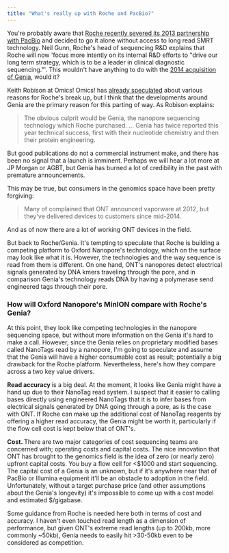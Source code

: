 ```yaml
---
title: "What's really up with Roche and PacBio?"
---
```


You're probably aware that [Roche recently severed its 2013 partnership with PacBio](http://www.genengnews.com/gen-news-highlights/roche-terminates-smrt-sequencing-partnership-with-pacbio/81253565) and decided to go it alone without access to long read SMRT technology. Neil Gunn, Roche's head of sequencing R&amp;D explains that Roche will now 'focus more intently on its internal R&amp;D efforts to "drive our long term strategy, which is to be a leader in clinical diagnostic sequencing."'. This wouldn't have anything to do with the [2014 acquisition of Genia](http://sequencing.roche.com/news---media/press-releases/roche-acquires-genia-technologies-to-strengthen-next-generation-.html), would it?

Keith Robison at Omics! Omics! has [already speculated](http://omicsomics.blogspot.ca/2016/12/roche-abruptly-breaks-off-pacbio.html) about various reasons for Roche's break up, but I think that the developments around Genia are the primary reason for this parting of way. As Robison explains:

> The obvious culprit would be Genia, the nanopore sequencing technology which Roche purchased. ... Genia has twice reported this year technical success, first with their nucleotide chemistry and then their protein engineering. 

But good publications do not a commercial instrument make, and there has been no signal that a launch is imminent. Perhaps we will hear a lot more at JP Morgan or AGBT, but Genia has burned a lot of credibility in the past with premature announcements.

This may be true, but consumers in the genomics space have been pretty forgiving:

> Many of complained that ONT announced vaporware at 2012, but they've delivered devices to customers since mid-2014. 

And as of now there are a lot of working ONT devices in the field.

But back to Roche/Genia. It's tempting to speculate that Roche is building a competing platform to Oxford Nanopore's technology, which on the surface may look like what it is. However, the technologies and the way sequence is read from them is different. On one hand, ONT's nanopores detect electrical signals generated by DNA kmers traveling through the pore, and in comparison Genia's technology reads DNA by having a polymerase send engineered tags through their pore.

<h3>How will Oxford Nanopore's MinION compare with Roche's Genia?</h3>At this point, they look like competing technologies in the nanopore sequencing space, but without more information on the Genia it's hard to make a call. However, since the Genia relies on proprietary modified bases called NanoTags read by a nanopore, I'm going to speculate and assume that the Genia will have a higher consumable cost as result; potentially a big drawback for the Roche platform. Nevertheless, here's how they compare across a two key value drivers.

<b>Read accuracy </b>is a big deal. At the moment, it looks like Genia might have a hand up due to their NanoTag read system. I suspect that it easier to calling bases directly using engineered NanoTags that it is to infer bases from electrical signals generated by DNA going through a pore, as is the case with ONT. If Roche can make up the additional cost of NanoTag reagents by offering a higher read accuracy, the Genia might be worth it, particularly if the flow cell cost is kept below that of ONT's.

<b>Cost. </b>There are two major categories of cost sequencing teams are concerned with; operating costs and capital costs. The nice innovation that ONT has brought to the genomics field is the idea of zero (or nearly zero) upfront capital costs. You buy a flow cell for &lt;$1000 and start sequencing. The capital cost of a Genia is an unknown, but if it's anywhere near that of PacBio or Illumina equipment it'll be an obstacle to adoption in the field. Unfortunately, without a target purchase price (and other assumptions about the Genia's longevity) it's impossible to come up with a cost model and estimated $/gigabase.

Some guidance from Roche is needed here both in terms of cost and accuracy. I haven't even touched read length as a dimension of performance, but given ONT's extreme read lengths (up to 200kb, more commonly ~50kb), Genia needs to easily hit &gt;30-50kb even to be considered as competition.
